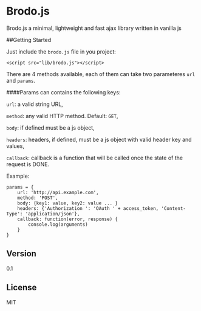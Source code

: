 Brodo.js
=========
Brodo.js a minimal, lightweight and fast ajax library written in vanilla js 

##Getting Started

Just include the `` brodo.js `` file in you project:

```
<script src="lib/brodo.js"></script>
```

There are 4 methods available, each of them can take two parameteres ``url`` and ``params``.

####Params
can contains the following keys:

``url``: a valid string URL,

``method``: any valid HTTP method. Default: ``GET``,

``body``: if defined must be a js object,

``headers``: headers, if defined, must be a js object with valid header key and values,

``callback``: callback is a function that will be called once the state of the request is DONE.

Example: 

    params = {
        url: 'http://api.example.com',
        method: 'POST',
        body: {key1: value, key2: value ... }
        headers: {'Authorization ': 'OAuth ' + access_token, 'Content-Type': 'application/json'},
        callback: function(error, response) {
            console.log(arguments)
        }
    }


Version
----

0.1

License
----

MIT
    